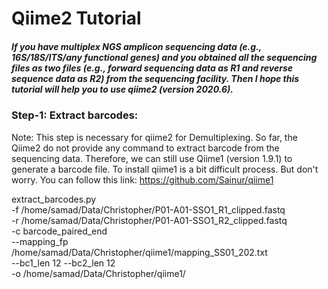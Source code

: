 # Qiime2 Tutorial
##### If you have multiplex NGS amplicon sequencing data (e.g., 16S/18S/ITS/any functional genes) and you obtained all the sequencing files as two files (e.g., forward sequencing data as R1 and reverse sequence data as R2) from the sequencing facility. Then I hope this tutorial will help you to use qiime2 (version 2020.6).

 
### Step-1: Extract barcodes:
Note: This step is necessary for qiime2 for Demultiplexing. So far, the Qiime2 do not provide any command to extract barcode from the sequencing data. Therefore, we can still use Qiime1 (version 1.9.1) to generate a barcode file. To install qiime1 is a bit difficult process. But don't worry. You can follow this link: https://github.com/Sainur/qiime1 

extract_barcodes.py \
-f /home/samad/Data/Christopher/P01-A01-SSO1_R1_clipped.fastq \
-r /home/samad/Data/Christopher/P01-A01-SSO1_R2_clipped.fastq \
-c barcode_paired_end \
--mapping_fp /home/samad/Data/Christopher/qiime1/mapping_SS01_202.txt \
--bc1_len 12 --bc2_len 12 \
-o /home/samad/Data/Christopher/qiime1/
